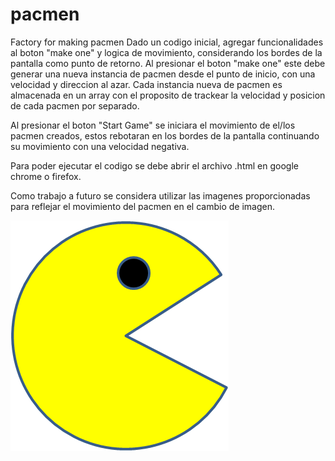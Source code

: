# pacmen
Factory for making pacmen
Dado un codigo inicial, agregar funcionalidades al boton "make one" y logica de movimiento, considerando los bordes de la pantalla como punto de retorno.
Al presionar el boton "make one" este debe generar una nueva instancia de pacmen desde el punto de inicio, con una velocidad y direccion al azar.
Cada instancia nueva de pacmen es almacenada en un array con el proposito de trackear la velocidad y posicion de cada pacmen por separado.

Al presionar el boton "Start Game" se iniciara el movimiento de el/los pacmen creados, estos rebotaran en los bordes de la pantalla continuando su movimiento con una velocidad negativa.

Para poder ejecutar el codigo se debe abrir el archivo .html en google chrome o firefox.

Como trabajo a futuro se considera utilizar las imagenes proporcionadas para reflejar el movimiento del pacmen en el cambio de imagen.

<img src="PacMan1.png">
